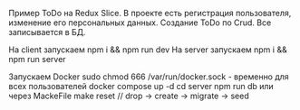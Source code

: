 Пример ToDo на Redux Slice. В проекте есть регистрация пользователя, изменение его персональных данных. Создание ToDo по Crud. Все записывается в БД. 

На client запускаем npm i && npm run dev
На server запускаем npm i && npm run server

Запускаем Docker 
sudo chmod 666 /var/run/docker.sock - временно для всех пользователей 
docker compose up -d
cd server
npm run db
или через MackeFile
make reset //  drop → create → migrate → seed

